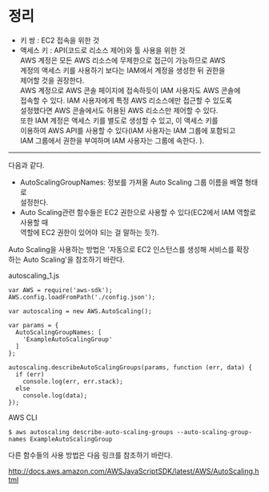 # 정리  
- 키 쌍 : EC2 접속을 위한 것  
- 액세스 키 : API(코드로 리소스 제어)와 툴 사용을 위한 것  
AWS 계정은 모든 AWS 리소스에 무제한으로 접근이 가능하므로 AWS    
계정의 액세스 키를 사용하기 보다는 IAM에서 계정을 생성한 뒤 권한을    
제어할 것을 권장한다.     
AWS 계정으로 AWS 콘솔 페이지에 접속하듯이 IAM 사용자도 AWS 콘솔에    
접속할 수 있다. IAM 사용자에게 특정 AWS 리소스에만 접근할 수 있도록    
설정했다면 AWS 콘솔에서도 허용된 AWS 리소스만 제어할 수 있다.    
또한 IAM 계정은 액세스 키를 별도로 생성할 수 있고, 이 액세스 키를    
이용하여 AWS API를 사용할 수 있다(IAM 사용자는 IAM 그룹에 포함되고    
IAM 그룹에서 권한을 부여하며 IAM 사용자는 그룹에 속한다. ).   

---

다음과 같다.   
- AutoScalingGroupNames: 정보를 가져올 Auto Scaling 그룹 이름을 배열 형태로   
설정한다.  
- Auto Scaling관련 함수들은 EC2 권한으로 사용할 수 있다(EC2에서 IAM 역할로 사용할 때  
역할에 EC2 권한이 있어야 되는 걸 말하는 듯?).     
  
Auto Scaling을 사용하는 방법은 '자동으로 EC2 인스턴스를 생성해 서비스를 확장  
하는 Auto Scaling'을 참조하기 바란다.  
   
autoscaling_1.js  
```
var AWS = require('aws-sdk');
AWS.config.loadFromPath('./config.json');

var autoscaling = new AWS.AutoScaling();

var params = {
  AutoScalingGroupNames: [
    'ExampleAutoScalingGroup'
  ]
};

autoscaling.describeAutoScalingGroups(params, function (err, data) {
  if (err)
    console.log(err, err.stack);
  else
    console.log(data);
});
```
  
AWS CLI   
```
$ aws autoscaling describe-auto-scaling-groups --auto-scaling-group-names ExampleAutoScalingGroup
```
  
다른 함수들의 사용 방법은 다음 링크를 참조하기 바란다.   
  
http://docs.aws.amazon.com/AWSJavaScriptSDK/latest/AWS/AutoScaling.html  
  




















